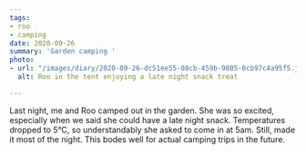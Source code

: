 ```yaml
---
tags:
- roo
- camping
date: 2020-09-26
summary: 'Garden camping '
photo:
- url: "/images/diary/2020-09-26-dc51ee55-08cb-459b-9805-0cb97c4a95f5.jpeg"
  alt: Roo in the tent enjoying a late night snack treat

---
```

Last night, me and Roo camped out in the garden. She was so excited, especially when we said she could have a late night snack. Temperatures dropped to 5°C, so understandably she asked to come in at 5am. Still, made it most of the night. This bodes well for actual camping trips in the future. 